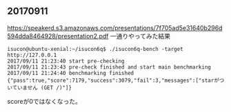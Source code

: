## 20170911
https://speakerd.s3.amazonaws.com/presentations/7f705ad5e31640b296d594dda8464928/presentation2.pdf
一通りやってみた結果
```
isucon@ubuntu-xenial:~/isucon6q$ ./isucon6q-bench -target http://127.0.0.1
2017/09/11 21:23:40 start pre-checking
2017/09/11 21:23:43 pre-check finished and start main benchmarking
2017/09/11 21:24:40 benchmarking finished
{"pass":true,"score":7179,"success":3079,"fail":3,"messages":["starがついていません (GET /)"]}
```

scoreが0ではなくなった。
